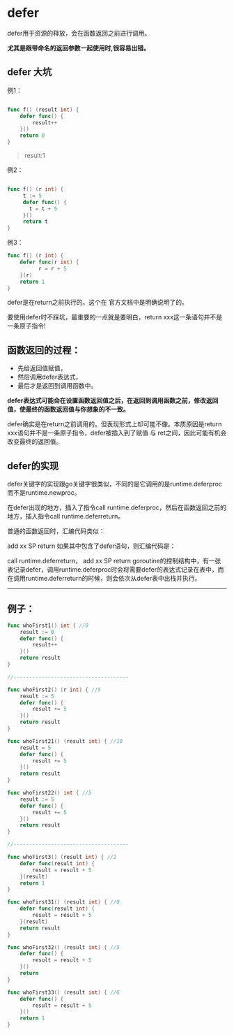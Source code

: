 # defer

defer用于资源的释放，会在函数返回之前进行调用。

**尤其是跟带命名的返回参数一起使用时,很容易出错。**
## defer 大坑

例1：
```go

func f() (result int) {
    defer func() {
        result++
    }()
    return 0
}
```
>result:1

例2：
```go

func f() (r int) {
     t := 5
     defer func() {
       t = t + 5
     }()
     return t
}
```

例3：

```go
func f() (r int) {
    defer func(r int) {
          r = r + 5
    }(r)
    return 1
}
```

defer是在return之前执行的。这个在 官方文档中是明确说明了的。

要使用defer时不踩坑，最重要的一点就是要明白，return xxx这一条语句并不是一条原子指令!


## 函数返回的过程：
- 先给返回值赋值，
- 然后调用defer表达式，
- 最后才是返回到调用函数中。

**defer表达式可能会在设置函数返回值之后，在返回到调用函数之前，修改返回值，使最终的函数返回值与你想象的不一致。**

defer确实是在return之前调用的。但表现形式上却可能不像。本质原因是return xxx语句并不是一条原子指令，defer被插入到了赋值 与 ret之间，因此可能有机会改变最终的返回值。


## defer的实现

defer关键字的实现跟go关键字很类似，不同的是它调用的是runtime.deferproc而不是runtime.newproc。

在defer出现的地方，插入了指令call runtime.deferproc，然后在函数返回之前的地方，插入指令call runtime.deferreturn。

普通的函数返回时，汇编代码类似：

add xx SP
return
如果其中包含了defer语句，则汇编代码是：

call runtime.deferreturn，
add xx SP
return
goroutine的控制结构中，有一张表记录defer，调用runtime.deferproc时会将需要defer的表达式记录在表中，而在调用runtime.deferreturn的时候，则会依次从defer表中出栈并执行。



***
## 例子：

```go
func whoFirst1() int { //0
	result := 0
	defer func() {
		result++
	}()
	return result
}

//-------------------------------------

func whoFirst2() (r int) { //5
	result := 5
	defer func() {
		result += 5
	}()
	return result
}

func whoFirst21() (result int) { //10
	result = 5
	defer func() {
		result += 5
	}()
	return result
}

func whoFirst22() int { //5
	result := 5
	defer func() {
		result += 5
	}()
	return result
}

//-------------------------------------

func whoFirst3() (result int) { //1
	defer func(result int) {
		result = result + 5
	}(result)
	return 1
}

func whoFirst31() (result int) { //0
	defer func(result int) {
		result = result + 5
	}(result)
	return result
}

func whoFirst32() (result int) { //5
	defer func() {
		result = result + 5
	}()
	return
}

func whoFirst33() (result int) { //6
	defer func() {
		result = result + 5
	}()
	return 1
}
```